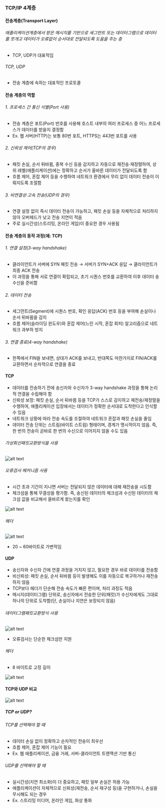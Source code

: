 ### TCP/IP 4계층

#### 전송계층(Transport Layer)

###### 애플리케이션계층에서 받은 메시지를 기반으로 세그먼트 또는 데이터그램으로 데이터를 쪼개고 데이터가 오류없이 순서대로 전달되도록 도움을 주는 층

- TCP, UDP가 대표적임

###### TCP, UDP

- 전송 계층에 속하는 대표적인 프로토콜

#### 전송 계층의 역할

###### 1. 프로세스 간 통신 식별(Port 사용)

- 전송 계층은 포트(Port) 번호를 사용해 호스트 내부의 여러 프로세스 중 어느 프로세스가 데이터를 받을지 결정함
- Ex. 웹 서버(HTTP)는 보통 80번 포트, HTTPS는 443번 포트를 사용

###### 2. 신뢰성 제어(TCP의 경우)

- 패킷 손실, 순서 뒤바뀜, 중복 수신 등을 감지하고 자동으로 재전송·재정렬하여, 상위 레벨(애플리케이션)에는 정확하고 순서가 올바른 데이터가 전달되도록 함
- 흐름 제어, 혼잡 제어 등을 수행하여 네트워크 환경에서 무리 없이 데이터 전송이 이뤄지도록 조절함

###### 3. 비연결성·고속 전송(UDP의 경우)

- 연결 설정 없이 즉시 데이터 전송이 가능하고, 패킷 손실 등을 자체적으로 처리하지 않아 오버헤드가 낮고 전송 지연이 적음
- 주로 실시간성(스트리밍, 온라인 게임)이 중요한 경우 사용됨

#### 전송 계층의 동작 과정(예: TCP)

###### 1. 연결 설정(3-way handshake)

- 클라이언트가 서버에 SYN 패킷 전송 → 서버가 SYN+ACK 응답 → 클라이언트가 최종 ACK 전송
- 이 과정을 통해 서로 연결이 확립되고, 초기 시퀀스 번호를 교환하여 이후 데이터 송수신을 준비함

###### 2. 데이터 전송

- 세그먼트(Segment)에 시퀀스 번호, 확인 응답(ACK) 번호 등을 부여해 손실이나 순서 뒤바뀜을 감지
- 흐름 제어(슬라이딩 윈도우)와 혼잡 제어(느린 시작, 혼잡 회피) 알고리즘으로 네트워크 과부하 방지

###### 3. 연결 종료(4-way handshake)

- 한쪽에서 FIN을 보내면, 상대가 ACK를 보내고, 반대쪽도 마찬가지로 FIN/ACK를 교환하면서 순차적으로 연결을 종료

#### TCP

- 데이터를 전송하기 전에 송신자와 수신자가 3-way handshake 과정을 통해 논리적 연결을 수립해야 함
- 신뢰성 보장: 패킷 손실, 순서 뒤바뀜 등을 TCP가 스스로 감지하고 재전송/재정렬을 수행하여, 애플리케이션 입장에서는 데이터가 정확한 순서대로 도착한다고 인식할 수 있음
- 네트워크 상황에 따라 전송 속도를 조절하여 네트워크 혼잡과 패킷 손실을 줄임
- 데이터 전송 단위는 스트림(바이트 스트림) 형태이며, 경계가 명시적이지 않음. 즉, 한 번의 전송이 곧바로 한 번의 수신으로 이어지지 않을 수도 있음

###### 가상회선패킷교환방식을 사용

![alt text](<스크린샷 2024-12-29 오후 3.01.29.png>)

###### 오류검사 메커니즘 사용

- 시간 초과 기간이 지나면 서버는 전달되지 않은 데이터에 대해 재전송을 시도함
- 체크섬을 통해 무결성을 평가함. 즉, 송신된 데이터의 체크섬과 수신된 데이터의 체크섬 값을 비교해서 올바르게 왔는지를 확인

![alt text](<스크린샷 2024-12-29 오후 3.03.02.png>)

###### 헤더

![alt text](<스크린샷 2024-12-29 오후 3.10.02.png>)

- 20 ~ 60바이트로 가변적임

#### UDP

- 송신자와 수신자 간에 연결 과정을 거치지 않고, 필요한 경우 바로 데이터를 전송함
- 비신뢰성: 패킷 손실, 순서 뒤바뀜 등이 발생해도 이를 자동으로 복구하거나 재전송하지 않음
- TCP보다 헤더가 단순해 전송 속도가 빠른 편이며, 처리 과정도 적음
- 메시지(데이터그램) 단위로, 송신자에서 전송한 단위(패킷)가 수신자에게도 그대로 하나의 단위로 도착함(단, 손실이나 지연은 보장되지 않음)

###### 데이터그램패킷교환방식 사용

![alt text](<스크린샷 2024-12-29 오후 3.12.13.png>)

- 오류검사는 단순한 체크섬만 지원

###### 헤더

- 8 바이트로 고정 길이

![alt text](<스크린샷 2024-12-29 오후 3.14.31.png>)

#### TCP와 UDP 비교

![alt text](<스크린샷 2024-12-29 오후 3.15.06.png>)

##### TCP or UDP?

###### TCP를 선택해야 할 때

- 데이터 손실 없이 정확하고 순차적인 전송이 최우선
- 흐름 제어, 혼잡 제어 기능이 필요
- Ex. 웹 애플리케이션, 금융 거래, 서버-클라이언트 트랜잭션 기반 통신

###### UDP를 선택해야 할 때

- 실시간성(지연 최소화)이 더 중요하고, 패킷 일부 손실은 허용 가능
- 애플리케이션이 자체적으로 신뢰성(재전송, 순서 재구성 등)을 구현하거나, 손실을 무시해도 되는 경우
- Ex. 스트리밍 미디어, 온라인 게임, 화상 통화
